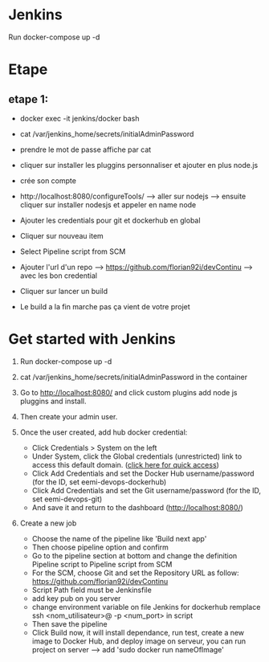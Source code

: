 # Jenkins

Run docker-compose up -d


# Etape




## etape 1:

- docker exec -it jenkins/docker bash

- cat /var/jenkins_home/secrets/initialAdminPassword

- prendre le mot de passe affiche par cat 

- cliquer sur installer les pluggins personnaliser et ajouter en plus node.js

- crée son compte 

- http://localhost:8080/configureTools/ --> aller sur nodejs --> ensuite cliquer sur installer nodesjs et appeler en name node

- Ajouter les credentials pour git et dockerhub en global


- Cliquer sur nouveau item

- Select Pipeline script from SCM

- Ajouter l'url d'un repo --> https://github.com/florian92i/devContinu --> avec les bon credential

- Cliquer sur lancer un build 

- Le build a la fin marche pas ça vient de votre projet 







# Get started with Jenkins

1. Run docker-compose up -d

2. cat /var/jenkins_home/secrets/initialAdminPassword in the container

3. Go to [http://localhost:8080/](http://localhost:8080/) and click custom plugins add node js pluggins and install.

4. Then create your admin user.

5. Once the user created, add hub docker credential:
   - Click Credentials > System on the left
   - Under System, click the Global credentials (unrestricted) link to access this default domain. ([click here for quick access](http://localhost:8080/credentials/store/system/domain/_))
   - Click Add Credentials and set the Docker Hub username/password (for the ID, set eemi-devops-dockerhub)
   - Click Add Credentials and set the Git username/password (for the ID, set eemi-devops-git)
   - And save it and return to the dashboard ([http://localhost:8080/](http://localhost:8080/))
   
6. Create a new job   
   - Choose the name of the pipeline like 'Build next app'
   - Then choose pipeline option and confirm
   - Go to the pipeline section at bottom and change the definition Pipeline script to Pipeline script from SCM
   - For the SCM, choose Git and set the Repository URL as follow: https://github.com/florian92i/devContinu
   - Script Path field must be Jenkinsfile
   - add key pub on you server 
   - change  environment variable on file Jenkins for dockerhub remplace ssh <nom_utilisateur>@<ipaddress> -p <num_port> in script
   - Then save the pipeline
   - Click Build now, it will install dependance, run test, create a new image to Docker Hub, and deploy image on serveur, you can run project on server --> add 'sudo docker run nameOfImage'




